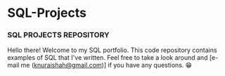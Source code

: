 # SQL-Projects

### SQL PROJECTS REPOSITORY
Hello there! Welcome to my SQL portfolio. This code repository contains examples of SQL that I've written. Feel free to take a look around and [e-mail me (knuraishah@gmail.com)] if you have any questions. :grin:
